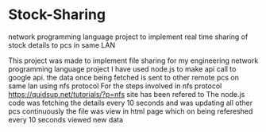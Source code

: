 # Stock-Sharing
network programming language project to implement real time sharing of stock details to pcs in same LAN

This project was made to implement file sharing for my engineering network programming language project 
I have used node.js to make api call to google api.
the data once being fetched is sent to other remote pcs on same lan using nfs protocol
For the steps involved in nfs protocol https://quidsup.net/tutorials/?p=nfs site has been refered to
The node.js code was fetching the details every 10 seconds and was updating all other pcs continuously
the file was view in html page which on being refereshed every 10 seconds viewed new data
